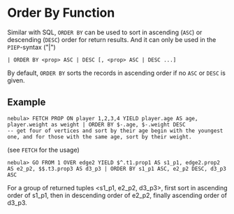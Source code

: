 # Order By Function

Similar with SQL, `ORDER BY` can be used to sort in ascending (`ASC`) or descending (`DESC`) order for return results.
And it can only be used in the `PIEP`-syntax ("|")

```
| ORDER BY <prop> ASC | DESC [, <prop> ASC | DESC ...] 
```
By default, `ORDER BY` sorts the records in ascending order if no `ASC` or `DESC` is given.

## Example

```
nebula> FETCH PROP ON player 1,2,3,4 YIELD player.age AS age, player.weight as weight | ORDER BY $-.age, $-.weight DESC  
-- get four of vertices and sort by their age begin with the youngest one, and for those with the same age, sort by their weight. 
```
(see `FETCH` for the usage)

```
nebula> GO FROM 1 OVER edge2 YIELD $^.t1.prop1 AS s1_p1, edge2.prop2 AS e2_p2, $$.t3.prop3 AS d3_p3 | ORDER BY s1_p1 ASC, e2_p2 DESC, d3_p3 ASC
```
For a group of returned tuples <s1_p1, e2_p2, d3_p3>, first sort in ascending order of s1_p1, then in descending order of e2_p2, finally ascending order of d3_p3.
